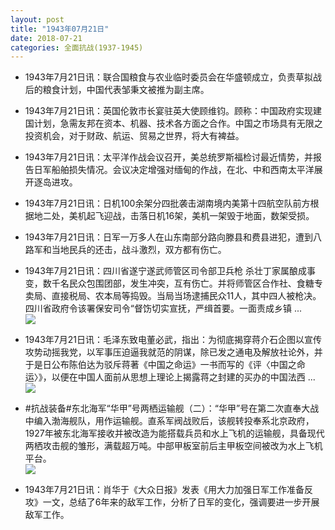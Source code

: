 ```yaml
---
layout: post
title: "1943年07月21日"
date: 2018-07-21
categories: 全面抗战(1937-1945)
---
```


<meta name="referrer" content="no-referrer" />

- 1943年7月21日讯：联合国粮食与农业临时委员会在华盛顿成立，负责草拟战后的粮食计划，中国代表邹秉文被推为副主席。 

- 1943年7月21日讯：英国伦敦市长宴驻英大使顾维钧。顾称：中国政府实现建国计划，急需友邦在资本、机器、技术各方面之合作。中国之市场具有无限之投资机会，对于财政、航运、贸易之世界，将大有裨益。 

- 1943年7月21日讯：太平洋作战会议召开，美总统罗斯福检讨最近情势，并报告日军船舶损失情况。会议决定增强对缅甸的作战，在北、中和西南太平洋展开逐岛进攻。 

- 1943年7月21日讯：日机100余架分四批袭击湖南境内美第十四航空队前方根据地二处，美机起飞迎战，击落日机16架，美机一架毁于地面，数架受损。 

- 1943年7月21日讯：日军一万多人在山东南部分路向滕县和费县进犯，遭到八路军和当地民兵的还击，战斗激烈，双方都有伤亡。 

- 1943年7月21日讯：四川省遂宁遂武师管区司令部卫兵枪 杀壮丁家属酿成事变，数千名民众包围团部，发生冲突，互有伤亡。并将师管区合作社、食糖专卖局、直接税局、农本局等捣毁。当局当场逮捕民众11人，其中四人被枪决。四川省政府令该署保安司令“督饬切实宣抚，严缉首要。一面责成乡镇 ... <br/><img src="https://wx1.sinaimg.cn/large/aca367d8ly1fthcmcm7bpj20c809z0st.jpg" />

- 1943年7月21日讯：毛泽东致电董必武，指出：为彻底揭穿蒋介石企图以宣传攻势动摇我党，以军事压迫逼我就范的阴谋，除已发之通电及解放社论外，并于是日公布陈伯达为驳斥蒋著《中国之命运》一书而写的《评〈中国之命运〉》，以便在中国人面前从思想上理论上揭露蒋之封建的买办的中国法西 ... <br/><img src="https://wx3.sinaimg.cn/large/aca367d8ly1fthavjfdg3j20c80kot95.jpg" />

- #抗战装备#东北海军“华甲”号两栖运输舰（二）：“华甲”号在第二次直奉大战中编入渤海舰队，用作运输舰。直系军阀战败后，该舰转投奉系北京政府，1927年被东北海军接收并被改造为能搭载兵员和水上飞机的运输舰，具备现代两栖攻击舰的雏形，满载超万吨。中部甲板室前后主甲板空间被改为水上飞机平台。 <br/><img src="https://wx3.sinaimg.cn/large/aca367d8ly1fth95ljxzbj20eo11cwke.jpg" />

- 1943年7月21日讯：肖华于《大众日报》发表《用大力加强日军工作准备反攻》一文，总结了6年来的敌军工作，分析了日军的变化，强调要进一步开展敌军工作。 

